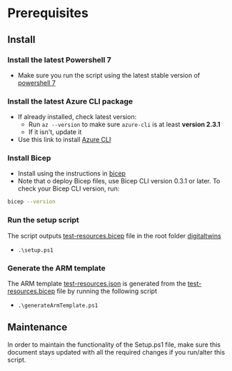 # Prerequisites

## Install

### Install the latest Powershell 7

- Make sure you run the script using the latest stable version of [powershell 7](https://github.com/PowerShell/PowerShell/releases)

### Install the latest Azure CLI package

- If already installed, check latest version:
  - Run `az --version` to make sure `azure-cli` is at least **version 2.3.1**
  - If it isn't, update it
- Use this link to install [Azure CLI](https://docs.microsoft.com/cli/azure/install-azure-cli?view=azure-cli-latest])

### Install Bicep

- Install using the instructions in [bicep](https://github.com/Azure/bicep/blob/main/docs/installing.md)
- Note that o deploy Bicep files, use Bicep CLI version 0.3.1 or later. To check your Bicep CLI version, run:

```bash
bicep --version
```

### Run the setup script

The script outputs [test-resources.bicep](https://github.com/Azure/azure-sdk-for-java/blob/main/sdk/digitaltwins/test-resources.bicep) file in the root folder [digitaltwins](https://github.com/Azure/azure-sdk-for-java/tree/main/sdk/digitaltwins)

- `.\setup.ps1`

### Generate the ARM template

The ARM template [test-resources.json](https://github.com/Azure/azure-sdk-for-java/blob/main/sdk/digitaltwins/test-resources.json) is generated from the [test-resources.bicep](https://github.com/Azure/azure-sdk-for-java/blob/main/sdk/digitaltwins/test-resources.bicep) file by running the following script

- `.\generateArmTemplate.ps1`

## Maintenance

In order to maintain the functionality of the Setup.ps1 file, make sure this document stays updated with all the required changes if you run/alter this script.
